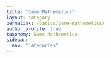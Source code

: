 ```yaml
---
title: "Game Mathemetics"
layout: category
permalink: /basics/game-mathemetics/
author_profile: true
taxonomy: Game Mathemetics
sidebar:
  nav: "categories"
---
```

